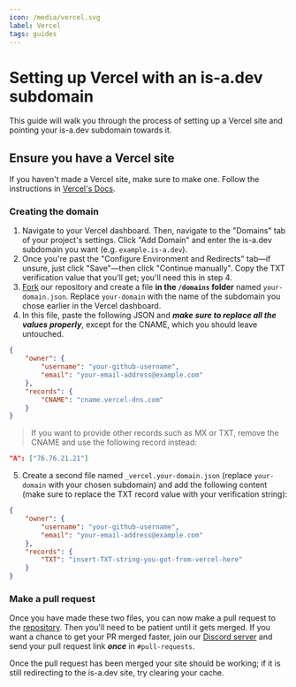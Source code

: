 ```yaml
---
icon: /media/vercel.svg
label: Vercel
tags: guides
---
```


# Setting up Vercel with an is-a.dev subdomain

This guide will walk you through the process of setting up a Vercel site and pointing your is-a.dev subdomain towards it.

## Ensure you have a Vercel site

If you haven't made a Vercel site, make sure to make one. Follow the instructions in [Vercel's Docs](https://vercel.com/docs/getting-started-with-vercel).

### Creating the domain

1. Navigate to your Vercel dashboard. Then, navigate to the "Domains" tab of your project's settings. Click "Add Domain" and enter the is-a.dev subdomain you want (e.g. `example.is-a.dev`). 
2. Once you're past the "Configure Environment and Redirects" tab—if unsure, just click "Save"—then click "Continue manually". Copy the TXT verification value that you'll get; you'll need this in step 4.
3. [Fork](https://github.com/is-a-dev/register/fork) our repository and create a file **in the `/domains` folder** named `your-domain.json`. Replace `your-domain` with the name of the subdomain you chose earlier in the Vercel dashboard.
4. In this file, paste the following JSON and ***make sure to replace all the values properly***, except for the CNAME, which you should leave untouched.

```json
{
    "owner": {
        "username": "your-github-username",
        "email": "your-email-address@example.com"
    },
    "records": {
        "CNAME": "cname.vercel-dns.com"
    }
}
```

> If you want to provide other records such as MX or TXT, remove the CNAME and use the following record instead:

```json
"A": ["76.76.21.21"]
```

5. Create a second file named `_vercel.your-domain.json` (replace `your-domain` with your chosen subdomain) and add the following content (make sure to replace the TXT record value with your verification string):

```json
{
    "owner": {
        "username": "your-github-username",
        "email": "your-email-address@example.com"
    },
    "records": {
        "TXT": "insert-TXT-string-you-got-from-vercel-here"
    }
}
```

### Make a pull request

Once you have made these two files, you can now make a pull request to the [repository](https://github.com/is-a-dev/register). Then you'll need to be patient until it gets merged. If you want a chance to get your PR merged faster, join our [Discord server](https://discord.gg/is-a-dev-830872854677422150) and send your pull request link ***once*** in `#pull-requests`.

Once the pull request has been merged your site should be working; if it is still redirecting to the is-a.dev site, try clearing your cache.
